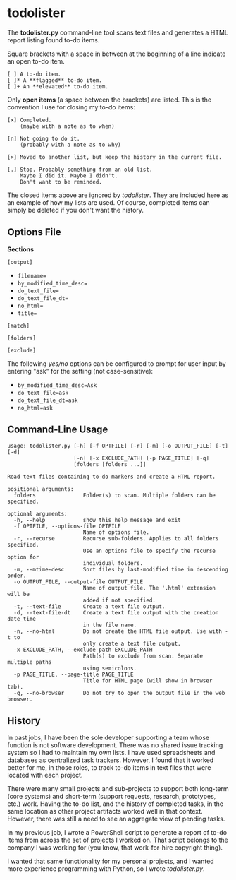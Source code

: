# todolister #

The **todolister.py** command-line tool scans text files and generates a HTML report listing found to-do items.

Square brackets with a space in between at the beginning of a line indicate an open to-do item.

```
[ ] A to-do item.
[ ]* A **flagged** to-do item.
[ ]+ An **elevated** to-do item.
```

Only **open items** (a space between the brackets) are listed. This is the convention I use for closing my to-do items:

```
[x] Completed.
    (maybe with a note as to when)

[n] Not going to do it.
    (probably with a note as to why)

[>] Moved to another list, but keep the history in the current file.

[.] Stop. Probably something from an old list. 
    Maybe I did it. Maybe I didn't.
    Don't want to be reminded.
```

The closed items above are ignored by *todolister*. They are included here as an example of how my lists are used. Of course, completed items can simply be deleted if you don't want the history.


## Options File ##

**Sections**

`[output]`
- `filename=`
- `by_modified_time_desc=`
- `do_text_file=`
- `do_text_file_dt=`
- `no_html=`
- `title=`


`[match]`

`[folders]`

`[exclude]`


The following *yes/no* options can be configured to prompt for user input by entering "ask" for the setting (not case-sensitive):
- `by_modified_time_desc=Ask`
- `do_text_file=ask`
- `do_text_file_dt=ask`
- `no_html=ask`


## Command-Line Usage ##

```
usage: todolister.py [-h] [-f OPTFILE] [-r] [-m] [-o OUTPUT_FILE] [-t] [-d]
                     [-n] [-x EXCLUDE_PATH] [-p PAGE_TITLE] [-q]
                     [folders [folders ...]]

Read text files containing to-do markers and create a HTML report.

positional arguments:
  folders               Folder(s) to scan. Multiple folders can be specified.

optional arguments:
  -h, --help            show this help message and exit
  -f OPTFILE, --options-file OPTFILE
                        Name of options file.
  -r, --recurse         Recurse sub-folders. Applies to all folders specified.
                        Use an options file to specify the recurse option for
                        individual folders.
  -m, --mtime-desc      Sort files by last-modified time in descending order.
  -o OUTPUT_FILE, --output-file OUTPUT_FILE
                        Name of output file. The '.html' extension will be
                        added if not specified.
  -t, --text-file       Create a text file output.
  -d, --text-file-dt    Create a text file output with the creation date_time
                        in the file name.
  -n, --no-html         Do not create the HTML file output. Use with -t to
                        only create a text file output.
  -x EXCLUDE_PATH, --exclude-path EXCLUDE_PATH
                        Path(s) to exclude from scan. Separate multiple paths
                        using semicolons.
  -p PAGE_TITLE, --page-title PAGE_TITLE
                        Title for HTML page (will show in browser tab).
  -q, --no-browser      Do not try to open the output file in the web browser.
```

## History ##

In past jobs, I have been the sole developer supporting a team whose function is not software development. There was no shared issue tracking system so I had to maintain my own lists. I have used spreadsheets and databases as centralized task trackers. However, I found that it worked better for me, in those roles, to track to-do items in text files that were located with each project.

There were many small projects and sub-projects to support both long-term (core systems) and short-term (support requests, research, prototypes, etc.) work. Having the to-do list, and the history of completed tasks, in the same location as other project artifacts worked well in that context. However, there was still a need to see an aggregate view of pending tasks.

In my previous job, I wrote a PowerShell script to generate a report of to-do items from across the set of projects I worked on. That script belongs to the company I was working for (you know, that work-for-hire copyright thing). 

I wanted that same functionality for my personal projects, and I wanted more experience programming with Python, so I wrote *todolister.py*.

